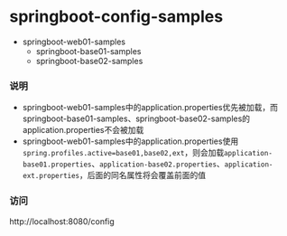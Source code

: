 # springboot-config-samples

- springboot-web01-samples
  - springboot-base01-samples
  - springboot-base02-samples
  
### 说明
- springboot-web01-samples中的application.properties优先被加载，而springboot-base01-samples、springboot-base02-samples的application.properties不会被加载
- springboot-web01-samples中的application.properties使用`spring.profiles.active=base01,base02,ext`，则会加载`application-base01.properties`、`application-base02.properties`、`application-ext.properties`，后面的同名属性将会覆盖前面的值

### 访问

http://localhost:8080/config
